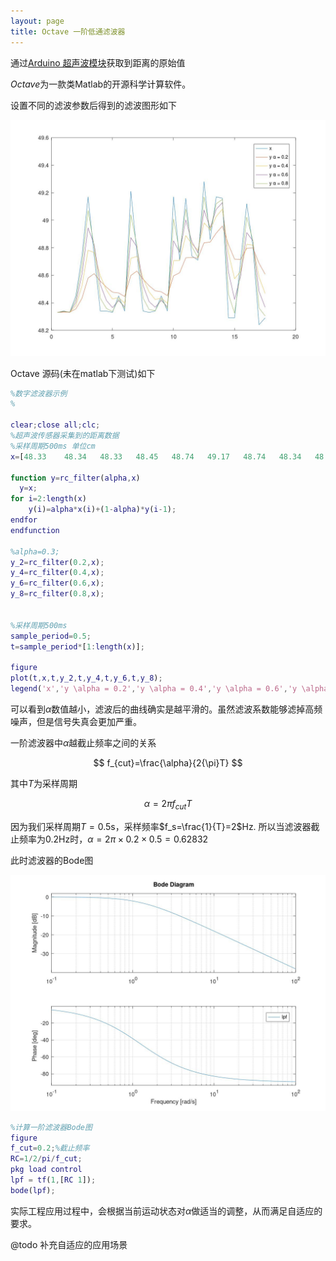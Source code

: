 ```yaml
---
layout: page
title: Octave 一阶低通滤波器
---
```


<!---
版本    日期    作者    描述
v1.0    2019.06.03  lous    文件创建

-->

通过[Arduino 超声波模块](arduino_uno_sonar)获取到距离的原始值

*Octave*为一款类Matlab的开源科学计算软件。

设置不同的滤波参数后得到的滤波图形如下

![一阶滤波器](../pic/distance_rc_filter.jpg)

Octave 源码(未在matlab下测试)如下

```matlab
%数字滤波器示例
%

clear;close all;clc;
%超声波传感器采集到的距离数据
%采样周期500ms 单位cm
x=[48.33	48.34	48.33	48.45	48.74	49.17	48.74	48.34	48.34	48.33	48.45	48.34	49.21	48.76	48.34	48.33	48.34	48.45	48.34	49.17	48.71	49.16	48.74	48.71	49.28	48.86	49.17	49.16	48.29	48.29	48.71	49.12	48.81	48.24	48.29];

function y=rc_filter(alpha,x)
  y=x;
for i=2:length(x)
    y(i)=alpha*x(i)+(1-alpha)*y(i-1);
endfor
endfunction

%alpha=0.3;
y_2=rc_filter(0.2,x);
y_4=rc_filter(0.4,x);
y_6=rc_filter(0.6,x);
y_8=rc_filter(0.8,x);


%采样周期500ms
sample_period=0.5;
t=sample_period*[1:length(x)];

figure
plot(t,x,t,y_2,t,y_4,t,y_6,t,y_8);
legend('x','y \alpha = 0.2','y \alpha = 0.4','y \alpha = 0.6','y \alpha = 0.8');


```

可以看到$\alpha$数值越小，滤波后的曲线确实是越平滑的。虽然滤波系数能够滤掉高频噪声，但是信号失真会更加严重。

一阶滤波器中$\alpha$越截止频率之间的关系

$$
f_{cut}=\frac{\alpha}{2{\pi}T}
$$

其中$T$为采样周期

$$\alpha=2{\pi}f_{cut}T$$

因为我们采样周期$T=0.5$s，采样频率$f_s=\frac{1}{T}=2$Hz.
所以当滤波器截止频率为0.2Hz时，$\alpha=2{\pi}\times{0.2}\times{0.5}=0.62832$

此时滤波器的Bode图

![滤波器bode图](../pic/bode_rc_0.62832.jpg)

```matlab
%计算一阶滤波器Bode图
figure
f_cut=0.2;%截止频率
RC=1/2/pi/f_cut;
pkg load control
lpf = tf(1,[RC 1]);
bode(lpf);
```

实际工程应用过程中，会根据当前运动状态对$\alpha$做适当的调整，从而满足自适应的要求。

@todo 补充自适应的应用场景
